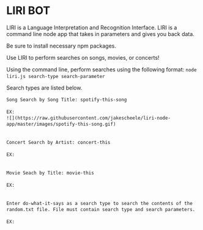 # LIRI BOT

LIRI is a Language Interpretation and Recognition Interface. LIRI is a command line node app that takes in parameters and gives you back data.

Be sure to install necessary npm packages.


Use LIRI to perform searches on songs, movies, or concerts! 

Using the command line, perform searches using the following format: 
`node liri.js search-type search-parameter`


Search types are listed below.

    Song Search by Song Title: spotify-this-song

    EX: 
    ![](https://raw.githubusercontent.com/jakescheele/liri-node-app/master/images/spotify-this-song.gif)


    Concert Search by Artist: concert-this

    EX: 


    Movie Seach by Title: movie-this

    EX: 


    Enter do-what-it-says as a search type to search the contents of the random.txt file. File must contain search type and search parameters.

    EX: 